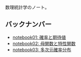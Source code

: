 数理統計学のノート。

## バックナンバー
- [notebook01: 確率と期待値](https://8-u8.github.io/MathematicalStatistics/notebook01.html)
- [notebook02: 母関数と特性関数](https://8-u8.github.io/MathematicalStatistics/notebook02.html)
- [notebook03: 多次元確率分布](https://8-u8.github.io/MathematicalStatistics/notebook03.html)